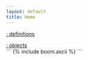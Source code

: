 ```yaml
---
layout: default
title: Home
---
```


  <nav class="site-nav">
    <p><a href="{{ '/about.html' | relative_url }}">: definitions</a> </p>
    <a href="{{ '/objects/' | relative_url }}">: objects</a> 
  </nav>
```
{% include boom.ascii %}
```


